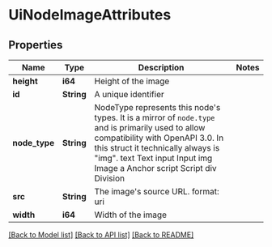 # UiNodeImageAttributes

## Properties

Name | Type | Description | Notes
------------ | ------------- | ------------- | -------------
**height** | **i64** | Height of the image | 
**id** | **String** | A unique identifier | 
**node_type** | **String** | NodeType represents this node's types. It is a mirror of `node.type` and is primarily used to allow compatibility with OpenAPI 3.0.  In this struct it technically always is \"img\". text Text input Input img Image a Anchor script Script div Division | 
**src** | **String** | The image's source URL.  format: uri | 
**width** | **i64** | Width of the image | 

[[Back to Model list]](../README.md#documentation-for-models) [[Back to API list]](../README.md#documentation-for-api-endpoints) [[Back to README]](../README.md)



